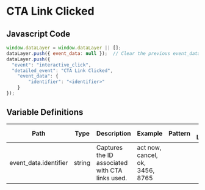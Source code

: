 # CTA Link Clicked

### 

## Javascript Code
```js
window.dataLayer = window.dataLayer || [];
dataLayer.push({ event_data: null });  // Clear the previous event_data object.
dataLayer.push({
  "event": "interactive_click",
  "detailed_event": "CTA Link Clicked",
    "event_data": {
        "identifier": "<identifier>"
    }
});
```

## Variable Definitions

|Path|Type|Description|Example|Pattern|Min Length|Max Length|Minimum|Maximum|Multiple Of|
| --- | --- | --- | --- | --- | --- | --- | --- | --- | --- |
|event_data.identifier|string|Captures the ID associated with CTA links used.|act now, cancel, ok, 3456, 8765|||||||




